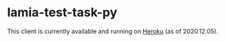# lamia-test-task-py

This client is currently available and running on [Heroku](https://lamia-py-api.herokuapp.com/) (as of 2020.12.05).
